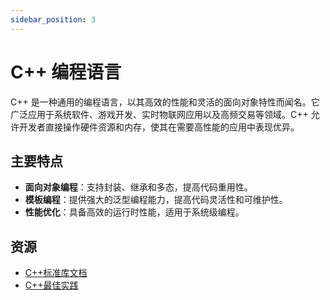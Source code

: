 ```yaml
---
sidebar_position: 3
---
```


# C++ 编程语言

C++ 是一种通用的编程语言，以其高效的性能和灵活的面向对象特性而闻名。它广泛应用于系统软件、游戏开发、实时物联网应用以及高频交易等领域。C++ 允许开发者直接操作硬件资源和内存，使其在需要高性能的应用中表现优异。

## 主要特点
- **面向对象编程**：支持封装、继承和多态，提高代码重用性。
- **模板编程**：提供强大的泛型编程能力，提高代码灵活性和可维护性。
- **性能优化**：具备高效的运行时性能，适用于系统级编程。

## 资源
- [C++标准库文档](https://en.cppreference.com/w/)
- [C++最佳实践](https://isocpp.github.io/CppCoreGuidelines/CppCoreGuidelines)

